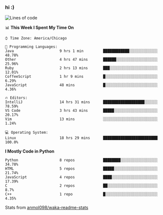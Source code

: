 ### hi :)

<!--START_SECTION:waka-->
![Lines of code](https://img.shields.io/badge/From%20Hello%20World%20I%27ve%20Written-792196%20lines%20of%20code-blue)

📊 **This Week I Spent My Time On** 

```text
⌚︎ Time Zone: America/Chicago

💬 Programming Languages: 
Java                     9 hrs 1 min         ████████████░░░░░░░░░░░░░   48.78% 
Other                    4 hrs 47 mins       ██████░░░░░░░░░░░░░░░░░░░   25.96% 
Ruby                     2 hrs 13 mins       ███░░░░░░░░░░░░░░░░░░░░░░   12.01% 
CoffeeScript             1 hr 9 mins         █░░░░░░░░░░░░░░░░░░░░░░░░   6.29% 
JavaScript               48 mins             █░░░░░░░░░░░░░░░░░░░░░░░░   4.36%

🔥 Editors: 
IntelliJ                 14 hrs 31 mins      ███████████████████░░░░░░   78.59% 
VS Code                  3 hrs 43 mins       █████░░░░░░░░░░░░░░░░░░░░   20.17% 
Vim                      13 mins             ░░░░░░░░░░░░░░░░░░░░░░░░░   1.24%

💻 Operating System: 
Linux                    18 hrs 29 mins      █████████████████████████   100.0%

```

**I Mostly Code in Python** 

```text
Python                   8 repos             ████████░░░░░░░░░░░░░░░░░   34.78% 
HTML                     5 repos             █████░░░░░░░░░░░░░░░░░░░░   21.74% 
JavaScript               4 repos             ████░░░░░░░░░░░░░░░░░░░░░   17.39% 
C                        2 repos             ██░░░░░░░░░░░░░░░░░░░░░░░   8.7% 
C++                      1 repo              █░░░░░░░░░░░░░░░░░░░░░░░░   4.35%

```



<!--END_SECTION:waka-->

Stats from [anmol098/waka-readme-stats](https://github.com/anmol098/waka-readme-stats)